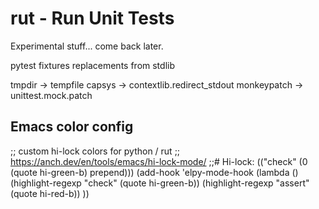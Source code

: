 
# rut - Run Unit Tests

Experimental stuff... come back later.


pytest fixtures replacements from stdlib

tmpdir -> tempfile
capsys -> contextlib.redirect_stdout
monkeypatch -> unittest.mock.patch



## Emacs color config

;; custom hi-lock colors for python / rut
;; https://anch.dev/en/tools/emacs/hi-lock-mode/
;;# Hi-lock: (("check" (0 (quote hi-green-b) prepend)))
(add-hook 'elpy-mode-hook
          (lambda ()
            (highlight-regexp "check" (quote hi-green-b))
            (highlight-regexp "assert" (quote hi-red-b))
            ))
